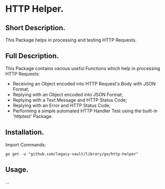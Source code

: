 # HTTP Helper.


## Short Description.

This Package helps in processing and testing HTTP Requests.

## Full Description.

This Package contains various useful Functions which help in processing HTTP Requests:
* Receiving an Object encoded into HTTP Request's Body with JSON Format;
* Replying with an Object encoded into JSON Format;
* Replying with a Text Message and HTTP Status Code;
* Replying with an Error and HTTP Status Code;
* Performing a simple automated HTTP Handler Test using the built-in 'httptest' Package.

## Installation.

Import Commands:
```
go get -u "github.com/legacy-vault/library/go/http-helper"
```

## Usage.

...
